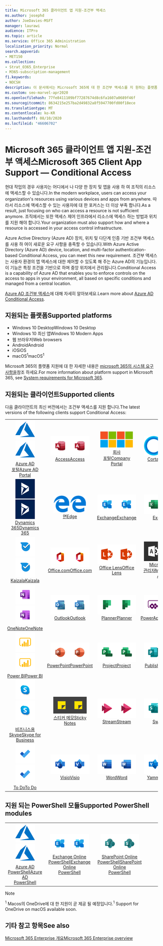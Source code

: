 ```yaml
---
title: Microsoft 365 클라이언트 앱 지원-조건부 액세스
ms.author: josephd
author: JoeDavies-MSFT
manager: laurawi
audience: ITPro
ms.topic: article
ms.service: Office 365 Administration
localization_priority: Normal
search.appverid:
- MET150
ms.collection:
- Strat_O365_Enterprise
- M365-subscription-management
f1.keywords:
- NOCSH
description: 이 문서에서는 Microsoft 365에 대 한 조건부 액세스를 지 원하는 플랫폼, 클라이언트 및 Powershell 모듈에 대해 설명 합니다.
ms.custom: seo-marvel-apr2020
ms.openlocfilehash: 77fe8411109bf77287674d8c6fa1607a0689f46f
ms.sourcegitcommit: 8634215e257ba2d49832a8f5947700fd00f18ece
ms.translationtype: MT
ms.contentlocale: ko-KR
ms.lasthandoff: 08/10/2020
ms.locfileid: "46606702"
---
```

# <a name="microsoft-365-client-app-support--conditional-access"></a><span data-ttu-id="63fd9-103">Microsoft 365 클라이언트 앱 지원-조건부 액세스</span><span class="sxs-lookup"><span data-stu-id="63fd9-103">Microsoft 365 Client App Support — Conditional Access</span></span>

<span data-ttu-id="63fd9-104">현대 작업의 경우 사용자는 어디에서 나 다양 한 장치 및 앱을 사용 하 여 조직의 리소스에 액세스할 수 있습니다.</span><span class="sxs-lookup"><span data-stu-id="63fd9-104">In the modern workplace, users can access your organization's resources using various devices and apps from anywhere.</span></span> <span data-ttu-id="63fd9-105">따라서 리소스에 액세스할 수 있는 사용자에 대 한 포커스는 더 이상 부족 합니다.</span><span class="sxs-lookup"><span data-stu-id="63fd9-105">As a result, just focusing on who can access a resource is not sufficient anymore.</span></span> <span data-ttu-id="63fd9-106">조직에서는 또한 액세스 제어 인프라에서 리소스에 액세스 하는 방법과 위치를 지원 해야 합니다.</span><span class="sxs-lookup"><span data-stu-id="63fd9-106">Your organization must also support how and where a resource is accessed in your access control infrastructure.</span></span>

<span data-ttu-id="63fd9-107">Azure Active Directory (Azure AD) 장치, 위치 및 다단계 인증 기반 조건부 액세스를 사용 하 여이 새로운 요구 사항을 충족할 수 있습니다.</span><span class="sxs-lookup"><span data-stu-id="63fd9-107">With Azure Active Directory (Azure AD) device, location, and multi-factor authentication-based Conditional Access, you can meet this new requirement.</span></span> <span data-ttu-id="63fd9-108">조건부 액세스는 사용자 환경의 앱 액세스에 대한 제어할 수 있도록 해 주는 Azure AD의 기능입니다. 이 기능은 특정 조건을 기반으로 하며 중앙 위치에서 관리됩니다.</span><span class="sxs-lookup"><span data-stu-id="63fd9-108">Conditional Access is a capability of Azure AD that enables you to enforce controls on the access to apps in your environment, all based on specific conditions and managed from a central location.</span></span>

<span data-ttu-id="63fd9-109">[Azure AD 조건부 액세스](https://docs.microsoft.com/azure/active-directory/conditional-access/)에 대해 자세히 알아보세요.</span><span class="sxs-lookup"><span data-stu-id="63fd9-109">Learn more about [Azure AD Conditional Access](https://docs.microsoft.com/azure/active-directory/conditional-access/).</span></span>

## <a name="supported-platforms"></a><span data-ttu-id="63fd9-110">지원되는 플랫폼</span><span class="sxs-lookup"><span data-stu-id="63fd9-110">Supported platforms</span></span>

 - <span data-ttu-id="63fd9-111">Windows 10 Desktop</span><span class="sxs-lookup"><span data-stu-id="63fd9-111">Windows 10 Desktop</span></span>
 - <span data-ttu-id="63fd9-112">Windows 10 최신 앱</span><span class="sxs-lookup"><span data-stu-id="63fd9-112">Windows 10 Modern Apps</span></span>
 - <span data-ttu-id="63fd9-113">웹 브라우저</span><span class="sxs-lookup"><span data-stu-id="63fd9-113">Web browsers</span></span>
 - <span data-ttu-id="63fd9-114">Android</span><span class="sxs-lookup"><span data-stu-id="63fd9-114">Android</span></span>
 - <span data-ttu-id="63fd9-115">iOS</span><span class="sxs-lookup"><span data-stu-id="63fd9-115">iOS</span></span>
 - <span data-ttu-id="63fd9-116">macOS<sup>1</sup></span><span class="sxs-lookup"><span data-stu-id="63fd9-116">macOS<sup>1</sup></span></span>

<span data-ttu-id="63fd9-117">Microsoft 365의 플랫폼 지원에 대 한 자세한 내용은 [microsoft 365의 시스템 요구 사항을](https://products.office.com/office-system-requirements)참조 하세요.</span><span class="sxs-lookup"><span data-stu-id="63fd9-117">For more information about platform support in Microsoft 365, see [System requirements for Microsoft 365](https://products.office.com/office-system-requirements).</span></span>

## <a name="supported-clients"></a><span data-ttu-id="63fd9-118">지원되는 클라이언트</span><span class="sxs-lookup"><span data-stu-id="63fd9-118">Supported clients</span></span>

<span data-ttu-id="63fd9-119">다음 클라이언트의 최신 버전에서는 조건부 액세스를 지원 합니다.</span><span class="sxs-lookup"><span data-stu-id="63fd9-119">The latest versions of the following clients support Conditional Access:</span></span>

| | | | | | |
|:---:|:---:|:---:|:---:|:---:|:---:|
| <span data-ttu-id="63fd9-120">![Azure 아이콘](media/o365-azure-64x64.png)</span><span class="sxs-lookup"><span data-stu-id="63fd9-120">![Azure icon](media/o365-azure-64x64.png)</span></span> <br> [<span data-ttu-id="63fd9-121">Azure AD <br> 포털</span><span class="sxs-lookup"><span data-stu-id="63fd9-121">Azure AD <br> Portal </span></span>](https://azure.microsoft.com/features/azure-portal/) | <span data-ttu-id="63fd9-122">![Access 아이콘](media/o365-access-64x64.png)</span><span class="sxs-lookup"><span data-stu-id="63fd9-122">![Access icon](media/o365-access-64x64.png)</span></span> <br> [<span data-ttu-id="63fd9-123">Access</span><span class="sxs-lookup"><span data-stu-id="63fd9-123">Access</span></span>](https://products.office.com/access) | <span data-ttu-id="63fd9-124">![회사 포털 아이콘](media/o365-microsoft-64x64.png)</span><span class="sxs-lookup"><span data-stu-id="63fd9-124">![Company portal icon](media/o365-microsoft-64x64.png)</span></span> <br> [<span data-ttu-id="63fd9-125">회사 <br> 포털</span><span class="sxs-lookup"><span data-stu-id="63fd9-125">Company <br> Portal </span></span>](https://docs.microsoft.com/intune-user-help/sign-in-to-the-company-portal)  | <span data-ttu-id="63fd9-126">![Cortana 아이콘](media/o365-cortana-64x64.png)</span><span class="sxs-lookup"><span data-stu-id="63fd9-126">![Cortana icon](media/o365-cortana-64x64.png)</span></span> <br> [<span data-ttu-id="63fd9-127">Cortana</span><span class="sxs-lookup"><span data-stu-id="63fd9-127">Cortana</span></span>](https://www.microsoft.com/cortana) | <span data-ttu-id="63fd9-128">![Delve 아이콘](media/o365-delve-64x64.png)</span><span class="sxs-lookup"><span data-stu-id="63fd9-128">![Delve icon](media/o365-delve-64x64.png)</span></span> <br> [<span data-ttu-id="63fd9-129">Delve</span><span class="sxs-lookup"><span data-stu-id="63fd9-129">Delve</span></span>](https://products.office.com/business/intelligent-search) 
| <span data-ttu-id="63fd9-130">![Dynamics 365 아이콘](media/o365-dynamics365-64x64.png)</span><span class="sxs-lookup"><span data-stu-id="63fd9-130">![Dynamics 365 icon](media/o365-dynamics365-64x64.png)</span></span> <br> [<span data-ttu-id="63fd9-131">Dynamics 365</span><span class="sxs-lookup"><span data-stu-id="63fd9-131">Dynamics 365</span></span>](https://dynamics.microsoft.com) | <span data-ttu-id="63fd9-132">![에 지 아이콘](media/o365-edge-64x64.png)</span><span class="sxs-lookup"><span data-stu-id="63fd9-132">![Edge icon](media/o365-edge-64x64.png)</span></span> <br> [<span data-ttu-id="63fd9-133">면</span><span class="sxs-lookup"><span data-stu-id="63fd9-133">Edge</span></span>](https://www.microsoft.com/windows/microsoft-edge) | <span data-ttu-id="63fd9-134">![Exchange 아이콘](media/o365-exchange-64x64.png)</span><span class="sxs-lookup"><span data-stu-id="63fd9-134">![Exchange icon](media/o365-exchange-64x64.png)</span></span> <br> [<span data-ttu-id="63fd9-135">Exchange</span><span class="sxs-lookup"><span data-stu-id="63fd9-135">Exchange</span></span>](https://products.office.com/exchange/exchange-online) | <span data-ttu-id="63fd9-136">![Excel 아이콘](media/o365-excel-64x64.png)</span><span class="sxs-lookup"><span data-stu-id="63fd9-136">![Excel icon](media/o365-excel-64x64.png)</span></span> <br> [<span data-ttu-id="63fd9-137">Excel</span><span class="sxs-lookup"><span data-stu-id="63fd9-137">Excel</span></span>](https://products.office.com/excel) | <span data-ttu-id="63fd9-138">![Forms 아이콘](media/o365-forms-64x64.png)</span><span class="sxs-lookup"><span data-stu-id="63fd9-138">![Forms icon](media/o365-forms-64x64.png)</span></span> <br> [<span data-ttu-id="63fd9-139">Forms​​</span><span class="sxs-lookup"><span data-stu-id="63fd9-139">Forms</span></span>](https://flow.microsoft.com/connectors/shared_microsoftforms/microsoft-forms/) 
| <span data-ttu-id="63fd9-140">![Kaizala 아이콘](media/o365-kaizala-64x64.png)</span><span class="sxs-lookup"><span data-stu-id="63fd9-140">![Kaizala icon](media/o365-kaizala-64x64.png)</span></span> <br> [<span data-ttu-id="63fd9-141">Kaizala</span><span class="sxs-lookup"><span data-stu-id="63fd9-141">Kaizala</span></span>](https://products.office.com/en/business/microsoft-kaizala) | <span data-ttu-id="63fd9-142">![Office.com 아이콘](media/o365-office-64x64.png)</span><span class="sxs-lookup"><span data-stu-id="63fd9-142">![Office.com icon](media/o365-office-64x64.png)</span></span> <br> [<span data-ttu-id="63fd9-143">Office.com</span><span class="sxs-lookup"><span data-stu-id="63fd9-143">Office.com</span></span>](https://www.office.com/) | <span data-ttu-id="63fd9-144">![렌즈 아이콘](media/o365-lens-64x64.png)</span><span class="sxs-lookup"><span data-stu-id="63fd9-144">![Lens icon](media/o365-lens-64x64.png)</span></span> <br> [<span data-ttu-id="63fd9-145">Office Lens</span><span class="sxs-lookup"><span data-stu-id="63fd9-145">Office Lens</span></span>](https://www.microsoft.com/p/office-lens/9wzdncrfj3t8?activetab=pivot%3Aoverviewtab) | <span data-ttu-id="63fd9-146">![Office 365 관리 아이콘](media/o365-o365admin-64x64.png)</span><span class="sxs-lookup"><span data-stu-id="63fd9-146">![Office 365 Admin icon](media/o365-o365admin-64x64.png)</span></span> <br> [<span data-ttu-id="63fd9-147">Microsoft 365 <br> 관리자</span><span class="sxs-lookup"><span data-stu-id="63fd9-147">Microsoft 365 <br> Admin</span></span>](https://products.office.com/business/manage-office-365-admin-app) | <span data-ttu-id="63fd9-148">![비즈니스용 OneDrive 아이콘](media/o365-OneDrive-64x64.png)</span><span class="sxs-lookup"><span data-stu-id="63fd9-148">![OneDrive for Business icon](media/o365-OneDrive-64x64.png)</span></span> <br> [<span data-ttu-id="63fd9-149">OneDrive<sup>1</sup></span><span class="sxs-lookup"><span data-stu-id="63fd9-149">OneDrive<sup>1</sup></span></span>](https://products.office.com/onedrive-for-business/online-cloud-storage) 
| <span data-ttu-id="63fd9-150">![OneNote 아이콘](media/o365-OneNote-64x64.png)</span><span class="sxs-lookup"><span data-stu-id="63fd9-150">![OneNote icon](media/o365-OneNote-64x64.png)</span></span> <br> [<span data-ttu-id="63fd9-151">OneNote</span><span class="sxs-lookup"><span data-stu-id="63fd9-151">OneNote</span></span>](https://products.office.com/onenote) | <span data-ttu-id="63fd9-152">![Outlook 아이콘](media/o365-outlook-64x64.png)</span><span class="sxs-lookup"><span data-stu-id="63fd9-152">![Outlook icon](media/o365-outlook-64x64.png)</span></span> <br> [<span data-ttu-id="63fd9-153">Outlook</span><span class="sxs-lookup"><span data-stu-id="63fd9-153">Outlook</span></span>](https://products.office.com/outlook) | <span data-ttu-id="63fd9-154">![Planner 아이콘](media/o365-planner-64x64.png)</span><span class="sxs-lookup"><span data-stu-id="63fd9-154">![Planner icon](media/o365-planner-64x64.png)</span></span> <br> [<span data-ttu-id="63fd9-155">Planner</span><span class="sxs-lookup"><span data-stu-id="63fd9-155">Planner</span></span>](https://products.office.com/business/task-management-software) | <span data-ttu-id="63fd9-156">![PowerApps 아이콘](media/o365-powerapps-64x64.png)</span><span class="sxs-lookup"><span data-stu-id="63fd9-156">![PowerApps icon](media/o365-powerapps-64x64.png)</span></span> <br> [<span data-ttu-id="63fd9-157">PowerApps</span><span class="sxs-lookup"><span data-stu-id="63fd9-157">PowerApps</span></span>](https://powerapps.microsoft.com) | <span data-ttu-id="63fd9-158">![전원 자동화 아이콘](media/o365-flow-64x64.png)</span><span class="sxs-lookup"><span data-stu-id="63fd9-158">![Power Automate icon](media/o365-flow-64x64.png)</span></span> <br> [<span data-ttu-id="63fd9-159">전원 <br> 자동화</span><span class="sxs-lookup"><span data-stu-id="63fd9-159">Power <br> Automate</span></span>](https://flow.microsoft.com)
| <span data-ttu-id="63fd9-160">![PowerBI 아이콘](media/o365-powerbi-64x64.png)</span><span class="sxs-lookup"><span data-stu-id="63fd9-160">![PowerBI icon](media/o365-powerbi-64x64.png)</span></span> <br> [<span data-ttu-id="63fd9-161">Power BI</span><span class="sxs-lookup"><span data-stu-id="63fd9-161">Power BI</span></span>](https://powerbi.microsoft.com) | <span data-ttu-id="63fd9-162">![PowerPoint 아이콘](media/o365-powerpoint-64x64.png)</span><span class="sxs-lookup"><span data-stu-id="63fd9-162">![PowerPoint icon](media/o365-powerpoint-64x64.png)</span></span> <br> [<span data-ttu-id="63fd9-163">PowerPoint</span><span class="sxs-lookup"><span data-stu-id="63fd9-163">PowerPoint</span></span>](https://products.office.com/powerpoint) | <span data-ttu-id="63fd9-164">![Project 아이콘](media/o365-project-64x64.png)</span><span class="sxs-lookup"><span data-stu-id="63fd9-164">![Project icon](media/o365-project-64x64.png)</span></span> <br> [<span data-ttu-id="63fd9-165">Project</span><span class="sxs-lookup"><span data-stu-id="63fd9-165">Project</span></span>](https://products.office.com/project) | <span data-ttu-id="63fd9-166">![Publisher 아이콘](media/o365-publisher-64x64.png)</span><span class="sxs-lookup"><span data-stu-id="63fd9-166">![Publisher icon](media/o365-publisher-64x64.png)</span></span> <br> [<span data-ttu-id="63fd9-167">Publisher</span><span class="sxs-lookup"><span data-stu-id="63fd9-167">Publisher</span></span>](https://products.office.com/publisher) | <span data-ttu-id="63fd9-168">![SharePoint 아이콘](media/o365-sharepoint-64x64.png)</span><span class="sxs-lookup"><span data-stu-id="63fd9-168">![SharePoint icon](media/o365-sharepoint-64x64.png)</span></span> <br> [<span data-ttu-id="63fd9-169">Sharepoint</span><span class="sxs-lookup"><span data-stu-id="63fd9-169">Sharepoint</span></span>](https://products.office.com/sharepoint) 
| <span data-ttu-id="63fd9-170">![비즈니스용 Skype 아이콘](media/o365-skypeforbusiness-64x64.png)</span><span class="sxs-lookup"><span data-stu-id="63fd9-170">![Skype for Business icon](media/o365-skypeforbusiness-64x64.png)</span></span> <br> [<span data-ttu-id="63fd9-171"><br>비즈니스용 Skype</span><span class="sxs-lookup"><span data-stu-id="63fd9-171">Skype for <br> Business</span></span>](https://www.skype.com/business/) | <span data-ttu-id="63fd9-172">![스티커 메모 아이콘](media/o365-stickynotes-64x64.png)</span><span class="sxs-lookup"><span data-stu-id="63fd9-172">![Sticky Notes icon](media/o365-stickynotes-64x64.png)</span></span> <br> [<span data-ttu-id="63fd9-173">스티커 메모</span><span class="sxs-lookup"><span data-stu-id="63fd9-173">Sticky Notes</span></span>](https://www.microsoft.com/p/microsoft-sticky-notes/9nblggh4qghw) | <span data-ttu-id="63fd9-174">![Stream 아이콘](media/o365-stream-64x64.png)</span><span class="sxs-lookup"><span data-stu-id="63fd9-174">![Stream icon](media/o365-stream-64x64.png)</span></span> <br> [<span data-ttu-id="63fd9-175">Stream</span><span class="sxs-lookup"><span data-stu-id="63fd9-175">Stream</span></span>](https://stream.microsoft.com) | <span data-ttu-id="63fd9-176">![Sway 아이콘](media/o365-sway-64x64.png)</span><span class="sxs-lookup"><span data-stu-id="63fd9-176">![Sway icon](media/o365-sway-64x64.png)</span></span> <br> [<span data-ttu-id="63fd9-177">Sway</span><span class="sxs-lookup"><span data-stu-id="63fd9-177">Sway</span></span>](https://sway.com) | <span data-ttu-id="63fd9-178">![Teams 아이콘](media/o365-teams-64x64.png)</span><span class="sxs-lookup"><span data-stu-id="63fd9-178">![Teams icon](media/o365-teams-64x64.png)</span></span> <br> [<span data-ttu-id="63fd9-179">Teams</span><span class="sxs-lookup"><span data-stu-id="63fd9-179">Teams</span></span>](https://products.office.com/microsoft-teams/group-chat-software) 
| <span data-ttu-id="63fd9-180">![할 일 아이콘](media/o365-todo-64x64.png)</span><span class="sxs-lookup"><span data-stu-id="63fd9-180">![To Do icon](media/o365-todo-64x64.png)</span></span> <br> [<span data-ttu-id="63fd9-181">To Do</span><span class="sxs-lookup"><span data-stu-id="63fd9-181">To Do</span></span>](https://todo.microsoft.com) | <span data-ttu-id="63fd9-182">![Visio 아이콘](media/o365-visio-64x64.png)</span><span class="sxs-lookup"><span data-stu-id="63fd9-182">![Visio icon](media/o365-visio-64x64.png)</span></span> <br> [<span data-ttu-id="63fd9-183">Visio</span><span class="sxs-lookup"><span data-stu-id="63fd9-183">Visio</span></span>](https://products.office.com/visio/flowchart-software) | <span data-ttu-id="63fd9-184">![Word 아이콘](media/o365-word-64x64.png)</span><span class="sxs-lookup"><span data-stu-id="63fd9-184">![Word icon](media/o365-word-64x64.png)</span></span> <br> [<span data-ttu-id="63fd9-185">Word</span><span class="sxs-lookup"><span data-stu-id="63fd9-185">Word</span></span>](https://products.office.com/word) | <span data-ttu-id="63fd9-186">![Yammer 아이콘](media/o365-yammer-64x64.png)</span><span class="sxs-lookup"><span data-stu-id="63fd9-186">![Yammer icon](media/o365-yammer-64x64.png)</span></span> <br> [<span data-ttu-id="63fd9-187">Yammer</span><span class="sxs-lookup"><span data-stu-id="63fd9-187">Yammer</span></span>](https://products.office.com/yammer/yammer-overview)

## <a name="supported-powershell-modules"></a><span data-ttu-id="63fd9-188">지원 되는 PowerShell 모듈</span><span class="sxs-lookup"><span data-stu-id="63fd9-188">Supported PowerShell modules</span></span>

| | | | | | |
|:---:|:---:|:---:|:---:|:---:|:---:|
| <span data-ttu-id="63fd9-189">![Azure 아이콘](media/o365-azure-64x64.png)</span><span class="sxs-lookup"><span data-stu-id="63fd9-189">![Azure icon](media/o365-azure-64x64.png)</span></span> <br> [<span data-ttu-id="63fd9-190">Azure AD <br> PowerShell</span><span class="sxs-lookup"><span data-stu-id="63fd9-190">Azure AD <br> PowerShell</span></span>](https://docs.microsoft.com/powershell/azure/active-directory/overview?view=azureadps-2.0) | <span data-ttu-id="63fd9-191">![Exchange 아이콘](media/o365-exchange-64x64.png)</span><span class="sxs-lookup"><span data-stu-id="63fd9-191">![Exchange icon](media/o365-exchange-64x64.png)</span></span> <br> [<span data-ttu-id="63fd9-192">Exchange Online <br> PowerShell</span><span class="sxs-lookup"><span data-stu-id="63fd9-192">Exchange Online <br> PowerShell</span></span>](https://docs.microsoft.com/powershell/exchange/exchange-online/exchange-online-powershell?view=exchange-ps) | <span data-ttu-id="63fd9-193">![SharePoint 아이콘](media/o365-sharepoint-64x64.png)</span><span class="sxs-lookup"><span data-stu-id="63fd9-193">![SharePoint icon](media/o365-sharepoint-64x64.png)</span></span> <br> [<span data-ttu-id="63fd9-194">SharePoint Online <br> PowerShell</span><span class="sxs-lookup"><span data-stu-id="63fd9-194">SharePoint Online <br> PowerShell</span></span>](https://docs.microsoft.com/powershell/sharepoint/sharepoint-online/connect-sharepoint-online)

> [!NOTE]
> <span data-ttu-id="63fd9-195"><sup>1</sup> Macos의 OneDrive에 대 한 지원이 곧 제공 될 예정입니다.</span><span class="sxs-lookup"><span data-stu-id="63fd9-195"><sup>1</sup> Support for OneDrive on macOS available soon.</span></span>

## <a name="see-also"></a><span data-ttu-id="63fd9-196">기타 참고 항목</span><span class="sxs-lookup"><span data-stu-id="63fd9-196">See also</span></span>

[<span data-ttu-id="63fd9-197">Microsoft 365 Enterprise 개요</span><span class="sxs-lookup"><span data-stu-id="63fd9-197">Microsoft 365 Enterprise overview</span></span>](https://docs.microsoft.com/microsoft-365/enterprise/microsoft-365-overview)
